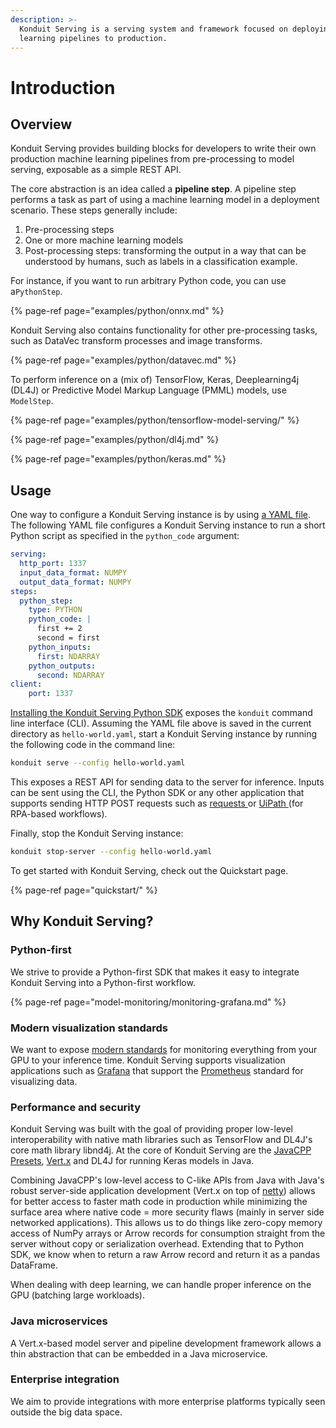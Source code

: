 ```yaml
---
description: >-
  Konduit Serving is a serving system and framework focused on deploying machine
  learning pipelines to production.
---
```


# Introduction

## Overview

Konduit Serving provides building blocks for developers to write their own production machine learning pipelines from pre-processing to model serving, exposable as a simple REST API.

The core abstraction is an idea called a **pipeline step**. A pipeline step performs a task as part of using a machine learning model in a deployment scenario. These steps generally include:

1. Pre-processing steps
2. One or more machine learning models
3. Post-processing steps: transforming the output in a way that can be understood by humans, such as labels in a classification example.

For instance, if you want to run arbitrary Python code, you can use a`PythonStep`.

{% page-ref page="examples/python/onnx.md" %}

Konduit Serving also contains functionality for other pre-processing tasks, such as DataVec transform processes and image transforms.

{% page-ref page="examples/python/datavec.md" %}

To perform inference on a \(mix of\) TensorFlow, Keras, Deeplearning4j \(DL4J\) or Predictive Model Markup Language \(PMML\) models, use `ModelStep`.

{% page-ref page="examples/python/tensorflow-model-serving/" %}

{% page-ref page="examples/python/dl4j.md" %}

{% page-ref page="examples/python/keras.md" %}

## Usage

One way to configure a Konduit Serving instance is by using [a YAML file](yaml-configurations.md). The following YAML file configures a Konduit Serving instance to run a short Python script as specified in the `python_code` argument:

```yaml
serving:
  http_port: 1337
  input_data_format: NUMPY
  output_data_format: NUMPY
steps:
  python_step:
    type: PYTHON
    python_code: |
      first += 2
      second = first
    python_inputs:
      first: NDARRAY
    python_outputs:
      second: NDARRAY
client:
    port: 1337
```

[Installing the Konduit Serving Python SDK](installation.md) exposes the `konduit` command line interface \(CLI\). Assuming the YAML file above is saved in the current directory as `hello-world.yaml`, start a Konduit Serving instance by running the following code in the command line:

```bash
konduit serve --config hello-world.yaml
```

This exposes a REST API for sending data to the server for inference. Inputs can be sent using the CLI, the Python SDK or any other application that supports sending HTTP POST requests such as [requests ](https://requests.readthedocs.io/en/master/)or [UiPath ](https://docs.uipath.com/activities/docs/http-client)\(for RPA-based workflows\). 

Finally, stop the Konduit Serving instance: 

```bash
konduit stop-server --config hello-world.yaml
```

To get started with Konduit Serving, check out the Quickstart page.

{% page-ref page="quickstart/" %}

## Why Konduit Serving?

### Python-first

We strive to provide a Python-first SDK that makes it easy to integrate Konduit Serving into a Python-first workflow.

{% page-ref page="model-monitoring/monitoring-grafana.md" %}

### Modern visualization standards

We want to expose [modern standards](http://prometheus.io/) for monitoring everything from your GPU to your inference time. Konduit Serving supports visualization applications such as [Grafana](http://grafana.com) that support the [Prometheus](https://prometheus.io/) standard for visualizing data.

### Performance and security

Konduit Serving was built with the goal of providing proper low-level interoperability with native math libraries such as TensorFlow and DL4J's core math library libnd4j. At the core of Konduit Serving are the [JavaCPP Presets](https://github.com/bytedeco/javacpp-presets), [Vert.x](http://vertx.io) and DL4J for running Keras models in Java.

Combining JavaCPP's low-level access to C-like APIs from Java with Java's robust server-side application development \(Vert.x on top of [netty](http://netty.io/)\) allows for better access to faster math code in production while minimizing the surface area where native code = more security flaws \(mainly in server side networked applications\). This allows us to do things like zero-copy memory access of NumPy arrays or Arrow records for consumption straight from the server without copy or serialization overhead. Extending that to Python SDK, we know when to return a raw Arrow record and return it as a pandas DataFrame.

When dealing with deep learning, we can handle proper inference on the GPU \(batching large workloads\).

### Java microservices

A Vert.x-based model server and pipeline development framework allows a thin abstraction that can be embedded in a Java microservice.

### Enterprise integration

We aim to provide integrations with more enterprise platforms typically seen outside the big data space.

